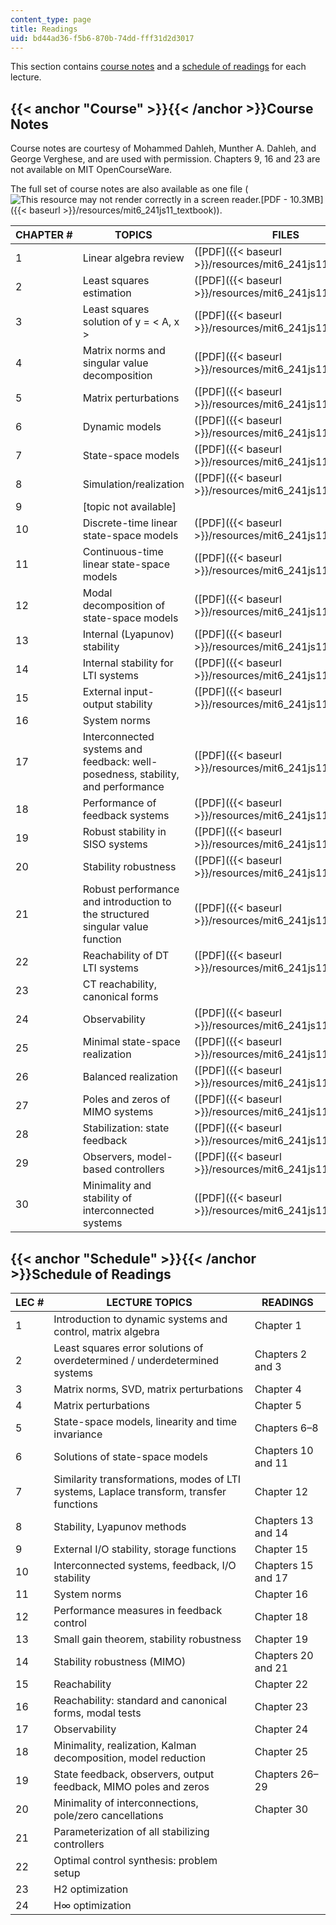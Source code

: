 ```yaml
---
content_type: page
title: Readings
uid: bd44ad36-f5b6-870b-74dd-fff31d2d3017
---
```


This section contains [course notes](#Course) and a [schedule of readings](#Schedule) for each lecture.

{{< anchor "Course" >}}{{< /anchor >}}Course Notes
--------------------------------------------------

Course notes are courtesy of Mohammed Dahleh, Munther A. Dahleh, and George Verghese, and are used with permission. Chapters 9, 16 and 23 are not available on MIT OpenCourseWare.

The full set of course notes are also available as one file (![This resource may not render correctly in a screen reader.](/images/inacessible.gif)[PDF - 10.3MB]({{< baseurl >}}/resources/mit6_241js11_textbook)).

| CHAPTER # | TOPICS | FILES |
| --- | --- | --- |
| 1 | Linear algebra review | ([PDF]({{< baseurl >}}/resources/mit6_241js11_chap01)) |
| 2 | Least squares estimation | ([PDF]({{< baseurl >}}/resources/mit6_241js11_chap02)) |
| 3 | Least squares solution of y = < A, x > | ([PDF]({{< baseurl >}}/resources/mit6_241js11_chap03)) |
| 4 | Matrix norms and singular value decomposition | ([PDF]({{< baseurl >}}/resources/mit6_241js11_chap04)) |
| 5 | Matrix perturbations | ([PDF]({{< baseurl >}}/resources/mit6_241js11_chap05)) |
| 6 | Dynamic models | ([PDF]({{< baseurl >}}/resources/mit6_241js11_chap06)) |
| 7 | State-space models | ([PDF]({{< baseurl >}}/resources/mit6_241js11_chap07)) |
| 8 | Simulation/realization | ([PDF]({{< baseurl >}}/resources/mit6_241js11_chap08)) |
| 9 | \[topic not available\] | &nbsp; |
| 10 | Discrete-time linear state-space models | ([PDF]({{< baseurl >}}/resources/mit6_241js11_chap10)) |
| 11 | Continuous-time linear state-space models | ([PDF]({{< baseurl >}}/resources/mit6_241js11_chap11)) |
| 12 | Modal decomposition of state-space models | ([PDF]({{< baseurl >}}/resources/mit6_241js11_chap12)) |
| 13 | Internal (Lyapunov) stability | ([PDF]({{< baseurl >}}/resources/mit6_241js11_chap13)) |
| 14 | Internal stability for LTI systems | ([PDF]({{< baseurl >}}/resources/mit6_241js11_chap14)) |
| 15 | External input-output stability | ([PDF]({{< baseurl >}}/resources/mit6_241js11_chap15)) |
| 16 | System norms | &nbsp; |
| 17 | Interconnected systems and feedback: well-posedness, stability, and performance | ([PDF]({{< baseurl >}}/resources/mit6_241js11_chap17)) |
| 18 | Performance of feedback systems | ([PDF]({{< baseurl >}}/resources/mit6_241js11_chap18)) |
| 19 | Robust stability in SISO systems | ([PDF]({{< baseurl >}}/resources/mit6_241js11_chap19)) |
| 20 | Stability robustness | ([PDF]({{< baseurl >}}/resources/mit6_241js11_chap20)) |
| 21 | Robust performance and introduction to the structured singular value function | ([PDF]({{< baseurl >}}/resources/mit6_241js11_chap21)) |
| 22 | Reachability of DT LTI systems | ([PDF]({{< baseurl >}}/resources/mit6_241js11_chap22)) |
| 23 | CT reachability, canonical forms | &nbsp; |
| 24 | Observability | ([PDF]({{< baseurl >}}/resources/mit6_241js11_chap24)) |
| 25 | Minimal state-space realization | ([PDF]({{< baseurl >}}/resources/mit6_241js11_chap25)) |
| 26 | Balanced realization | ([PDF]({{< baseurl >}}/resources/mit6_241js11_chap26)) |
| 27 | Poles and zeros of MIMO systems | ([PDF]({{< baseurl >}}/resources/mit6_241js11_chap27)) |
| 28 | Stabilization: state feedback | ([PDF]({{< baseurl >}}/resources/mit6_241js11_chap28)) |
| 29 | Observers, model-based controllers | ([PDF]({{< baseurl >}}/resources/mit6_241js11_chap29)) |
| 30 | Minimality and stability of interconnected systems | ([PDF]({{< baseurl >}}/resources/mit6_241js11_chap30)) 

{{< anchor "Schedule" >}}{{< /anchor >}}Schedule of Readings
------------------------------------------------------------

| LEC # | LECTURE TOPICS | READINGS |
| --- | --- | --- |
| 1 | Introduction to dynamic systems and control, matrix algebra | Chapter 1 |
| 2 | Least squares error solutions of overdetermined / underdetermined systems | Chapters 2 and 3 |
| 3 | Matrix norms, SVD, matrix perturbations | Chapter 4 |
| 4 | Matrix perturbations | Chapter 5 |
| 5 | State-space models, linearity and time invariance | Chapters 6–8 |
| 6 | Solutions of state-space models | Chapters 10 and 11 |
| 7 | Similarity transformations, modes of LTI systems, Laplace transform, transfer functions | Chapter 12 |
| 8 | Stability, Lyapunov methods | Chapters 13 and 14 |
| 9 | External I/O stability, storage functions | Chapter 15 |
| 10 | Interconnected systems, feedback, I/O stability | Chapters 15 and 17 |
| 11 | System norms | Chapter 16 |
| 12 | Performance measures in feedback control | Chapter 18 |
| 13 | Small gain theorem, stability robustness | Chapter 19 |
| 14 | Stability robustness (MIMO) | Chapters 20 and 21 |
| 15 | Reachability | Chapter 22 |
| 16 | Reachability: standard and canonical forms, modal tests | Chapter 23 |
| 17 | Observability | Chapter 24 |
| 18 | Minimality, realization, Kalman decomposition, model reduction | Chapter 25 |
| 19 | State feedback, observers, output feedback, MIMO poles and zeros | Chapters 26–29 |
| 20 | Minimality of interconnections, pole/zero cancellations | Chapter 30 |
| 21 | Parameterization of all stabilizing controllers | &nbsp; |
| 22 | Optimal control synthesis: problem setup | &nbsp; |
| 23 | H2 optimization | &nbsp; |
| 24 | H∞ optimization |